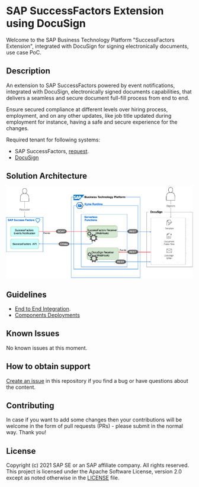 <!--[![REUSE status](https://api.reuse.software/badge/github.com/SAP-samples/cloud-extension-successfactors-docusign)](https://api.reuse.software/info/github.com/SAP-samples/cloud-extension-successfactors-docusign)-->

# SAP SuccessFactors Extension using DocuSign
Welcome to the SAP Business Technology Platform "SuccessFactors Extension", integrated with DocuSign
for signing electronically documents, use case PoC.

## Description

An extension to SAP SuccessFactors powered by event notifications,
integrated with DocuSign, electronically signed documents capabilities, that delivers a seamless and secure document full-fill
process from end to end.

Ensure secured compliance at different levels over hiring process, employment, and on any other updates,
like job title updated during employment for instance, having a safe and secure experience for the changes.

Required tenant for following systems:

- SAP SuccessFactors, [request](https://hxmcloudops.successfactors.com/home/index).
- [DocuSign](https://www.docusign.de/)


## Solution Architecture

![Solution Diagram](setup/images/HL-SuccessFactors.png)


## Guidelines

* [End to End Integration](./setup).
* [Components Deployments](./deployments)

## Known Issues
No known issues at this moment.

## How to obtain support

[Create an issue](https://github.com/SAP-samples/cloud-extension-successfactors-docusign/issues) in this repository if you find
a bug or have questions about the content.

## Contributing
In case if you want to add some changes then your contributions will be welcome in the form of pull requests (PRs) -
please submit in the normal way. Thank you!

## License
Copyright (c) 2021 SAP SE or an SAP affiliate company. All rights reserved. This project is licensed under the
Apache Software License, version 2.0 except as noted otherwise in the [LICENSE](LICENSES/Apache-2.0.txt) file.
